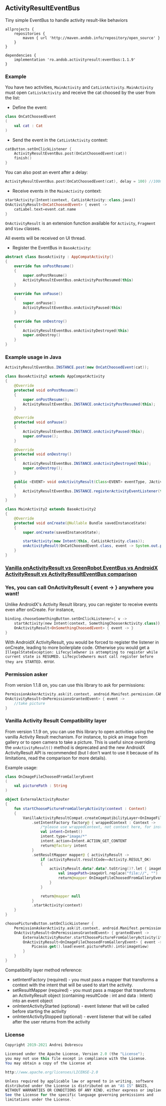 ## ActivityResultEventBus

Tiny simple EventBus to handle activity result-like behaviors

```
allprojects {
    repositories {
        maven { url 'http://maven.andob.info/repository/open_source' }
    }
}
```
```
dependencies {
    implementation 'ro.andob.activityresult:eventbus:1.1.9'
}
```

### Example

You have two activities, ``MainActivity`` and ``CatListActivity``. ``MainActivity`` must open ``CatListActivity`` and receive the cat choosed by the user from the list:

- Define the event:

```kotlin
class OnCatChoosedEvent
(
    val cat : Cat
)
```

- Send the event in the ``CatListActivity`` context:

```kotlin
catButton.setOnClickListener {
    ActivityResultEventBus.post(OnCatChoosedEvent(cat))
    finish()
}
```

You can also post an event after a delay:

```kotlin
ActivityResultEventBus.post(OnCatChoosedEvent(cat), delay = 100) //100ms
```

- Receive events in the ``MainActivity`` context:

```kotlin
startActivity(Intent(context, CatListActivity::class.java))
OnActivityResult<OnCatChoosedEvent> { event ->
    catLabel.text=event.cat.name
}
```

``OnActivityResult`` is an extension function available for ``Activity``, ``Fragment`` and ``View`` classes.

All events will be received on UI thread.

- Register the EventBus in ``BaseActivity``:

```kotlin
abstract class BaseActivity : AppCompatActivity()
{
    override fun onPostResume()
    {
        super.onPostResume()
        ActivityResultEventBus.onActivityPostResumed(this)
    }
    
    override fun onPause()
    {
        super.onPause()
        ActivityResultEventBus.onActivityPaused(this)
    }

    override fun onDestroy()
    {
        ActivityResultEventBus.onActivityDestroyed(this)
        super.onDestroy()
    }
}
```

### Example usage in Java

```java
ActivityResultEventBus.INSTANCE.post(new OnCatChoosedEvent(cat));
```

```java
class BaseActivity2 extends AppCompatActivity
{
    @Override
    protected void onPostResume()
    {
        super.onPostResume();
        ActivityResultEventBus.INSTANCE.onActivityPostResumed(this);
    }

    @Override
    protected void onPause()
    {
        ActivityResultEventBus.INSTANCE.onActivityPaused(this);
        super.onPause();
    }

    @Override
    protected void onDestroy()
    {
        ActivityResultEventBus.INSTANCE.onActivityDestroyed(this);
        super.onDestroy();
    }

    public <EVENT> void onActivityResult(Class<EVENT> eventType, JActivityResultEventListener<EVENT> eventListener)
    {
        ActivityResultEventBus.INSTANCE.registerActivityEventListener(this, eventType, eventListener);
    }
}
```

```java
class MainActivity2 extends BaseActivity2
{
    @Override
    protected void onCreate(@Nullable Bundle savedInstanceState)
    {
        super.onCreate(savedInstanceState);

        startActivity(new Intent(this, CatListActivity.class));
        onActivityResult(OnCatChoosedEvent.class, event -> System.out.println(event.getCat()));
    }
}
```


### [Vanilla onActivityResult vs GreenRobot EventBus vs AndroidX ActivityResult vs ActivityResultEventBus comparison](https://github.com/andob/ActivityResultEventBus/blob/master/COMPARISON.md)

### Yes, you can call OnActivityResult<EVENT> { event -> } anywhere you want!

Unlike AndroidX's Activity Result library, you can register to receive events even after onCreate. For instance,

```kotlin
binding.chooseSomethingButton.setOnClickListener={ v ->
    startActivity(new Intent(context, SomethingChooserActivity.class));
    OnActivityResult<OnSomethingChoosedEvent> { event -> }
}
```

With AndroidX ActivityResult, you would be forced to register the listener in onCreate, leading to more boilerplate code. Otherwise you would get a ``IllegalStateException: LifecycleOwner is attempting to register while current state is RESUMED. LifecycleOwners must call register before they are STARTED.`` error.

### Permission asker

From version 1.1.8 on, you can use this library to ask for permissions:

```kotlin
PermissionAskerActivity.ask(it.context, android.Manifest.permission.CAMERA)
OnActivityResult<OnPermissionsGrantedEvent> { event ->
    //take picture
}
```

### Vanilla Activity Result Compatibility layer

From version 1.1.9 on, you can use this library to open activities using the vanilla Activity Result mechanism. For instance, to pick an image from gallery or to open camera to take a picture. This is useful since overriding the ``onActivityResult()`` method is deprecated and the new AndroidX ActivityResult API is recommended (but I don't want to use it because of its limitations, read the comparison for more details).
 
Example usage:

```kotlin
class OnImageFileChoosedFromGalleryEvent
(
    val picturePath : String
)
```

```kotlin
object ExternalActivityRouter
{
    fun startChoosePictureFromGalleryActivity(context : Context)
    {
        VanillaActivityResultCompat.createCompatibilityLayer<OnImageFileChoosedFromGalleryEvent>()
            .setIntentFactory factory@ { wrappedContext : Context ->
                /*please use wrappedContext, not context here, for instance new Intent(wrappedContext, clazz)*/
                val intent=Intent()
                intent.type="image/*"
                intent.action=Intent.ACTION_GET_CONTENT
                return@factory intent
            }
            .setResultMapper mapper@ { activityResult ->
                if (activityResult.resultCode==Activity.RESULT_OK)
                {
                    activityResult.data?.data?.toString()?.let { imageUrl ->
                        val imagePath=imageUrl.replace("file://", "")
                        return@mapper OnImageFileChoosedFromGalleryEvent(imagePath)
                    }
                }

                return@mapper null
            }
            .startActivity(context)
    }
}
```

```kotlin
choosePictureButton.setOnClickListener {
    PermissionAskerActivity.ask(it.context, android.Manifest.permission.CAMERA)
    OnActivityResult<OnPermissionsGrantedEvent> { grantedEvent ->
        ExternalActivityRouter.startChoosePictureFromGalleryActivity(it.context)
        OnActivityResult<OnImageFileChoosedFromGalleryEvent> { event ->
            Picasso.get().load(event.picturePath).into(imageView)
        }
    }
}
```

Compatibility layer method reference:
- setIntentFactory (required) - you must pass a mapper that transforms a context with the intent that will be used to start the activity.
- setResultMapper (required) - you must pass a mapper that transforms an ActivityResult object (containing resultCode : int and data : Intent) into an event object
- onIntentActivityStarted (optional) - event listener that will be called before starting the activity
- onIntentActivityStopped (optional) - event listener that will be called after the user returns from the activity

### License

```java
Copyright 2019-2021 Andrei Dobrescu

Licensed under the Apache License, Version 2.0 (the "License");
you may not use this file except in compliance with the License.
You may obtain a copy of the License at

http://www.apache.org/licenses/LICENSE-2.0

Unless required by applicable law or agreed to in writing, software
distributed under the License is distributed on an "AS IS" BASIS,
WITHOUT WARRANTIES OR CONDITIONS OF ANY KIND, either express or implied.
See the License for the specific language governing permissions and
limitations under the License.`
